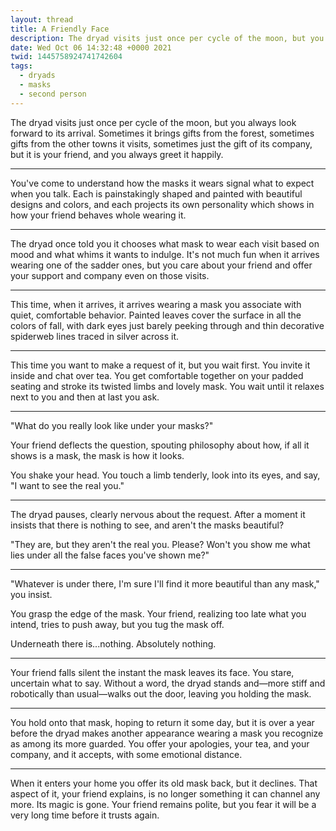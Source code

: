 ```yaml
---
layout: thread
title: A Friendly Face
description: The dryad visits just once per cycle of the moon, but you always look forward...
date: Wed Oct 06 14:32:48 +0000 2021
twid: 1445758924741742604
tags:
  - dryads
  - masks
  - second person
---
```

<article class="thread">
<section class="tweet">
<p>The dryad visits just once per cycle of the moon, but you always look forward to its arrival. Sometimes it brings gifts from the forest, sometimes gifts from the other towns it visits, sometimes just the gift of its company, but it is your friend, and you always greet it happily.</p>
</section>
<hr class="tweet_sep">
<section class="tweet">
<p>You've come to understand how the masks it wears signal what to expect when you talk. Each is painstakingly shaped and painted with beautiful designs and colors, and each projects its own personality which shows in how your friend behaves whole wearing it.</p>
</section>
<hr class="tweet_sep">
<section class="tweet">
<p>The dryad once told you it chooses what mask to wear each visit based on mood and what whims it wants to indulge. It's not much fun when it arrives wearing one of the sadder ones, but you care about your friend and offer your support and company even on those visits.</p>
</section>
<hr class="tweet_sep">
<section class="tweet">
<p>This time, when it arrives, it arrives wearing a mask you associate with quiet, comfortable behavior. Painted leaves cover the surface in all the colors of fall, with dark eyes just barely peeking through and thin decorative spiderweb lines traced in silver across it.</p>
</section>
<hr class="tweet_sep">
<section class="tweet">
<p>This time you want to make a request of it, but you wait first. You invite it inside and chat over tea. You get comfortable together on your padded seating and stroke its twisted limbs and lovely mask. You wait until it relaxes next to you and then at last you ask.</p>
</section>
<hr class="tweet_sep">
<section class="tweet">
<p>"What do you really look like under your masks?"</p>
<p>Your friend deflects the question, spouting philosophy about how, if all it shows is a mask, the mask is how it looks.</p>
<p>You shake your head. You touch a limb tenderly, look into its eyes, and say, "I want to see the real you."</p>
</section>
<hr class="tweet_sep">
<section class="tweet">
<p>The dryad pauses, clearly nervous about the request. After a moment it insists that there is nothing to see, and aren't the masks beautiful?</p>
<p>"They are, but they aren't the real you. Please? Won't you show me what lies under all the false faces you've shown me?"</p>
</section>
<hr class="tweet_sep">
<section class="tweet">
<p>"Whatever is under there, I'm sure I'll find it more beautiful than any mask," you insist.</p>
<p>You grasp the edge of the mask. Your friend, realizing too late what you intend, tries to push away, but you tug the mask off.</p>
<p>Underneath there is...nothing. Absolutely nothing.</p>
</section>
<hr class="tweet_sep">
<section class="tweet">
<p>Your friend falls silent the instant the mask leaves its face. You stare, uncertain what to say. Without a word, the dryad stands and—more stiff and robotically than usual—walks out the door, leaving you holding the mask.</p>
</section>
<hr class="tweet_sep">
<section class="tweet">
<p>You hold onto that mask, hoping to return it some day, but it is over a year before the dryad makes another appearance wearing a mask you recognize as among its more guarded. You offer your apologies, your tea, and your company, and it accepts, with some emotional distance.</p>
</section>
<hr class="tweet_sep">
<section class="tweet">
<p>When it enters your home you offer its old mask back, but it declines. That aspect of it, your friend explains, is no longer something it can channel any more. Its magic is gone. Your friend remains polite, but you fear it will be a very long time before it trusts again.</p>
</section>
</article>
